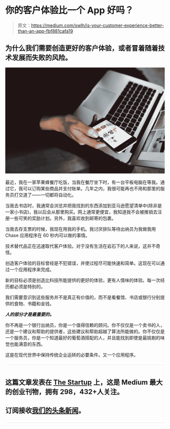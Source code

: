# 你的客户体验比一个 App 好吗？

> 原文：<https://medium.com/swlh/is-your-customer-experience-better-than-an-app-fbf881cafa19>

## 为什么我们需要创造更好的客户体验，或者冒着随着技术发展而失败的风险。

![](img/cfff5cd5b76aa125da457ab91c43c40e.png)

最近，我在一家苹果蜂餐厅吃饭，当我在餐厅坐下时，有一台平板电脑在等我。通过它，我可以订购某些商品并支付账单。几年之内，我很可能再也不用和那里的服务员打交道了——一切都将自动化。

当我去书店时，我通常会浏览并把我找到的东西添加到亚马逊愿望清单中(除非是一家小书店)，我以后会从那里购买。网上通常更便宜，我知道我不会被推销去注册一些可笑的奖励计划。另外，我喜欢收到邮寄的包裹。

当我去存支票的时候，我现在用我的手机。我讨厌排队等待出纳员为我做我用 Chase 应用程序在 60 秒内可以做的事情。

技术替代品正在迅速取代客户体验。对于没有生活在岩石下的人来说，这并不奇怪。

创造客户体验的目标曾经是不犯错误，并使过程尽可能快速和简单。这现在可以通过一个应用程序来完成。

新的目标必须是创造比科技所能提供的更好的体验，更有人情味的体验。每一次经历都必须是特别的。

我们需要意识到这些服务并不是真正有价值的，而不是看餐馆、书店或银行分别提供的食物、书籍和金钱。

***人的部分才是最重要的。***

你不再是一个银行出纳员，你是一个值得信赖的顾问。你不仅仅是一个卖书的人，还是一个建议和帮助的提供者，这些建议和帮助超越了算法所能做的。你不仅仅是一个服务员，你是一个知道最好的葡萄酒搭配的人，并且能找到即使是最挑剔的味觉也能满意的东西。

这是在现代世界中保持传统企业运转的必要条件。又一个应用程序。

![](img/731acf26f5d44fdc58d99a6388fe935d.png)

## 这篇文章发表在 [The Startup](https://medium.com/swlh) 上，这是 Medium 最大的创业刊物，拥有 298，432+人关注。

## 订阅接收[我们的头条新闻](http://growthsupply.com/the-startup-newsletter/)。

![](img/731acf26f5d44fdc58d99a6388fe935d.png)